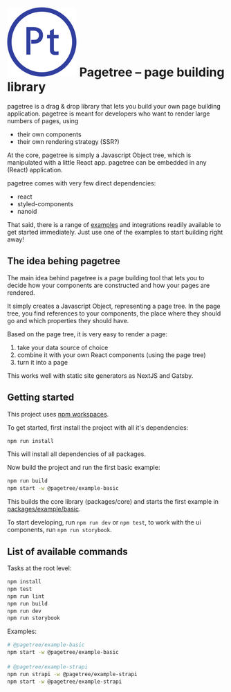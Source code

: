 <h1>
  <img src="./pagetree.svg" alt="pagetree brand icon" />
  Pagetree &ndash; page building library
</h1>

pagetree is a drag & drop library that lets you build your own page building application. pagetree is meant for developers who want to render large numbers of pages, using

* their own components
* their own rendering strategy (SSR?)

At the core, pagetree is simply a Javascript Object tree, which is manipulated with a little React app. pagetree can be embedded in any (React) application.

pagetree comes with very few direct dependencies:

* react
* styled-components
* nanoid

That said, there is a range of [examples](./packages/example) and integrations readily available to get started immediately. Just use one of the examples to start building right away!

## The idea behing pagetree

The main idea behind pagetree is a page building tool that lets you to decide how your components are constructed and how your pages are rendered.

It simply creates a Javascript Object, representing a page tree. In the page tree, you find references to your components, the place where they should go and which properties they should have.

Based on the page tree, it is very easy to render a page: 

1. take your data source of choice
2. combine it with your own React components (using the page tree)
3. turn it into a page

This works well with static site generators as NextJS and Gatsby.

## Getting started

This project uses [npm workspaces](https://docs.npmjs.com/cli/v7/using-npm/workspaces).

To get started, first install the project with all it's dependencies:

```bash
npm run install
```

This will install all dependencies of all packages.

Now build the project and run the first basic example:

```bash
npm run build
npm start -w @pagetree/example-basic
```

This builds the core library (packages/core) and starts the first example in [packages/example/basic](packages/example/basic).

To start developing, run `npm run dev` or `npm test`, to work with the ui components, run `npm run storybook`.

## List of available commands

Tasks at the root level:

```bash
npm install
npm test
npm run lint
npm run build
npm run dev
npm run storybook
```

Examples:

```bash
# @pagetree/example-basic
npm start -w @pagetree/example-basic

# @pagetree/example-strapi
npm run strapi -w @pagetree/example-strapi
npm start -w @pagetree/example-strapi
```
